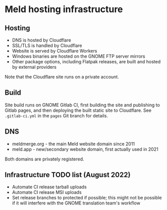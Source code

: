 
# Meld hosting infrastructure


## Hosting

* DNS is hosted by Cloudflare
* SSL/TLS is handled by Cloudflare
* Website is served by Cloudflare Workers
* Windows binaries are hosted on the GNOME FTP server mirrors
* Other package options, including Flatpak releases, are built and hosted by
  external providers

Note that the Cloudflare site runs on a private account.


## Build

Site build runs on GNOME Gitlab CI, first building the site and publishing to
Gitlab pages, and then deploying the built static site to Cloudflare. See
`.gitlab-ci.yml` in the `pages` Git branch for details.


## DNS

* meldmerge.org - the main Meld website domain since 2011
* meld.app - new/secondary website domain, first actually used in 2021

Both domains are privately registered.


## Infrastructure TODO list (August 2022)

* Automate CI release tarball uploads
* Automate CI release MSI uploads
* Set release branches to protected if possible; this might not be possible if
  it will interfere with the GNOME translation team's workflow
